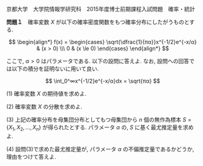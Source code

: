 京都大学　大学院情報学研究科　2015年度博士前期課程入試問題　確率・統計

**問題１**　確率変数 $X$ が以下の確率密度関数をもつ確率分布にしたがうものとする.

$$
    \begin{align*}
        f(x) = \begin{cases} 
            \sqrt{\dfrac{1}{πα}}x^{-1/2}e^{-x/α} & (x > 0) \\\ 0 & (x \le 0)
        \end{cases}
    \end{align*}
$$

ここで, $α > 0$ はパラメータである. 以下の設問に答えよ. なお, 設問への回答では以下の積分を証明ないに用いて良い.

$$
    \int_0^∞x^{-1/2}e^{-x/α}dx = \sqrt{πα}
$$

(1) 確率変数 $X$ の期待値を求めよ.

(2) 確率変数 $X$ の分散を求めよ.

(3) 上記の確率分布を母集団分布としてもつ母集団から $n$ 個の無作為標本 $S = \{X_1,X_2,...,X_n\}$ が得られたとする. パラメータ $α$ の, $S$ に基く最尤推定量を求めよ.

(4) 設問(3)で求めた最尤推定量が, パラメータ $α$ の不偏推定量であるかどうか, 理由をつけて答えよ.
